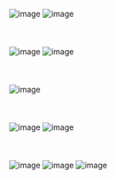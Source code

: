 ![image](https://user-images.githubusercontent.com/81418010/235059038-cd005638-0402-43d3-86af-95b7ec07eb6b.png)
![image](https://user-images.githubusercontent.com/81418010/235065054-2e22cddf-303a-4986-af7b-333b75b67788.png)
<br><br><br><br>
![image](https://user-images.githubusercontent.com/81418010/235074688-21cb3a99-98ca-40a7-b9f2-4c5218665c56.png)
![image](https://user-images.githubusercontent.com/81418010/235076741-f02a33e5-a2b8-4569-8516-890722ef788a.png)
<br><br><br><br>
![image](https://user-images.githubusercontent.com/81418010/235077200-b23d3a0b-b232-4962-9281-5931ce825790.png)
<br><br><br><br>
![image](https://user-images.githubusercontent.com/81418010/235093524-fbbb39b9-9184-4c46-8235-46faa01cc5bd.png)
![image](https://user-images.githubusercontent.com/81418010/235117649-b1f4819f-22b9-4425-a2f6-4eb2c30e181b.png)
<br><br><br><br>
![image](https://user-images.githubusercontent.com/81418010/235406171-0c87efb6-0ac9-4055-9b81-80d31d09f953.png)
![image](https://user-images.githubusercontent.com/81418010/235406760-3c166445-5f54-4c2c-ba0f-003c401290cf.png)
![image](https://user-images.githubusercontent.com/81418010/235406764-bde36806-f217-4b6d-9964-804050bf28b2.png)
